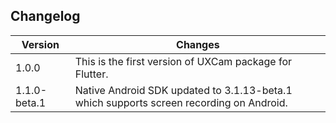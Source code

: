 ## Changelog
Version         | Changes
----------      | ----------
1.0.0	        | This is the first version of UXCam package for Flutter.
1.1.0-beta.1	| Native Android SDK updated to 3.1.13-beta.1 which supports screen recording on Android.